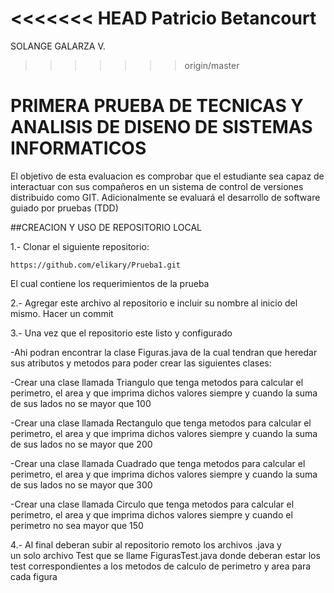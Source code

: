 <<<<<<< HEAD
Patricio Betancourt
=======
SOLANGE GALARZA V.

>>>>>>> origin/master
# PRIMERA PRUEBA DE TECNICAS Y ANALISIS DE DISENO DE SISTEMAS INFORMATICOS

El objetivo de esta evaluacion es comprobar que el estudiante sea capaz de interactuar con sus 
compañeros en un sistema de control de versiones distribuido como GIT.  Adicionalmente se 
evaluará el desarrollo de software guiado por pruebas (TDD)

##CREACION Y USO DE REPOSITORIO LOCAL

1.- Clonar el siguiente repositorio:

````
https://github.com/elikary/Prueba1.git
````

El cual contiene los requerimientos de la prueba

2.- Agregar este archivo al repositorio e incluir su nombre al inicio del mismo.  Hacer un commit

3.-  Una vez que el repositorio este listo y configurado

-Ahi podran encontrar la clase Figuras.java de la cual tendran que heredar sus atributos y metodos para
poder crear las siguientes clases:

-Crear una clase llamada Triangulo que tenga metodos para calcular el perimetro, el area y que imprima dichos valores 
siempre y cuando la suma de sus lados no se mayor que 100

-Crear una clase llamada Rectangulo que tenga metodos para calcular el perimetro, el area y que imprima dichos valores 
siempre y cuando la suma de sus lados no se mayor que 200 

-Crear una clase llamada Cuadrado que tenga metodos para calcular el perimetro, el area y que imprima dichos valores 
siempre y cuando la suma de sus lados no se mayor que 300

-Crear una clase llamada Circulo que tenga metodos para calcular el perimetro, el area y que imprima dichos valores 
siempre y cuando el perimetro no sea mayor que 150

4.- Al final deberan subir al repositorio remoto los archivos .java y  
un solo archivo Test que se llame FigurasTest.java donde deberan estar los test correspondientes
a los metodos de calculo de perimetro y area para cada figura








